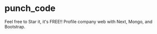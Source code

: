 # punch_code
Feel free to Star it, it's FREE!! Profile company web with Next, Mongo, and Bootstrap. 
